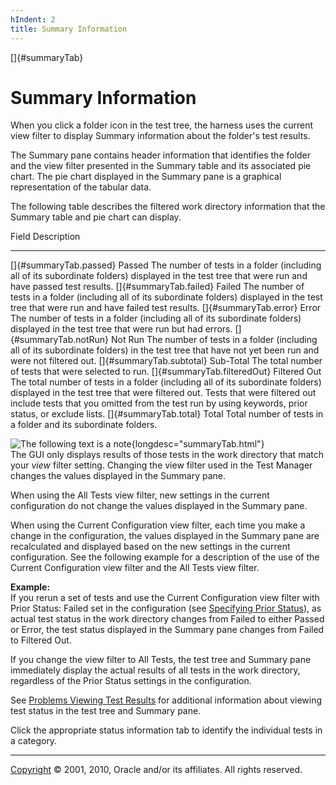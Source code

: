 ```yaml
---
hIndent: 2
title: Summary Information
---
```


[]{#summaryTab}

# Summary Information

When you click a folder icon in the test tree, the harness uses the current view filter to display
Summary information about the folder\'s test results.

The Summary pane contains header information that identifies the folder and the view filter
presented in the Summary table and its associated pie chart. The pie chart displayed in the Summary
pane is a graphical representation of the tabular data.

The following table describes the filtered work directory information that the Summary table and pie
chart can display.

  Field                                      Description
  ------------------------------------------ ----------------------------------------------------------------------------------------------------------------------------------------------------------------------------------------------------------------------------------------------------------------------
  []{#summaryTab.passed} Passed              The number of tests in a folder (including all of its subordinate folders) displayed in the test tree that were run and have passed test results.
  []{#summaryTab.failed} Failed              The number of tests in a folder (including all of its subordinate folders) displayed in the test tree that were run and have failed test results.
  []{#summaryTab.error} Error                The number of tests in a folder (including all of its subordinate folders) displayed in the test tree that were run but had errors.
  []{#summaryTab.notRun} Not Run             The number of tests in a folder (including all of its subordinate folders) in the test tree that have not yet been run and were not filtered out.
  []{#summaryTab.subtotal} Sub-Total         The total number of tests that were selected to run.
  []{#summaryTab.filteredOut} Filtered Out   The total number of tests in a folder (including all of its subordinate folders) displayed in the test tree that were filtered out. Tests that were filtered out include tests that you omitted from the test run by using keywords, prior status, or exclude lists.
  []{#summaryTab.total} Total                Total number of tests in a folder and its subordinate folders.

![The following text is a note](../../images/hg_note.gif){longdesc="summaryTab.html"}\
The GUI only displays results of those tests in the work directory that match your *view* filter
setting. Changing the view filter used in the Test Manager changes the values displayed in the
Summary pane.

When using the All Tests view filter, new settings in the current configuration do not change the
values displayed in the Summary pane.

When using the Current Configuration view filter, each time you make a change in the configuration,
the values displayed in the Summary pane are recalculated and displayed based on the new settings in
the current configuration. See the following example for a description of the use of the Current
Configuration view filter and the All Tests view filter.

**Example:**\
If you rerun a set of tests and use the Current Configuration view filter with Prior Status: Failed
set in the configuration (see [Specifying Prior Status](../confEdit/status.html)), as actual test
status in the work directory changes from Failed to either Passed or Error, the test status
displayed in the Summary pane changes from Failed to Filtered Out.

If you change the view filter to All Tests, the test tree and Summary pane immediately display the
actual results of all tests in the work directory, regardless of the Prior Status settings in the
configuration.

See [Problems Viewing Test Results](../concepts/troubleshooting.html#troubleshooting.viewing) for
additional information about viewing test status in the test tree and Summary pane.

Click the appropriate status information tab to identify the individual tests in a category.

----------------------------------------------------------------------------------------------------

[Copyright](../copyright.html) © 2001, 2010, Oracle and/or its affiliates. All rights reserved.
